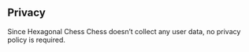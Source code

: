 ## Privacy
Since Hexagonal Chess Chess doesn’t collect any user data, no privacy policy is required.